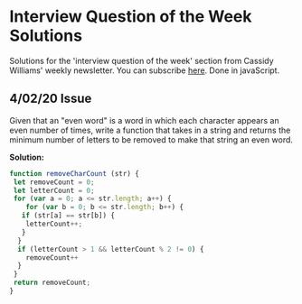 # Interview Question of the Week Solutions
Solutions for the 'interview question of the week' section from Cassidy Williams' weekly newsletter. You can subscribe [here](https://cassidoo.co/newsletter/). Done in javaScript. 
## 4/02/20 Issue
Given that an "even word" is a word in which each character appears an even number of times, write a function that takes in a string and returns the minimum number of letters to be removed to make that string an even word.

**Solution:**
```js
function removeCharCount (str) {
 let removeCount = 0;
 let letterCount = 0;
 for (var a = 0; a <= str.length; a++) {
 	for (var b = 0; b <= str.length; b++) {
   if (str[a] == str[b]) {
   	letterCount++;
   }
  }
  if (letterCount > 1 && letterCount % 2 != 0) {
  	removeCount++
  }
 }
 return removeCount;
}
```

